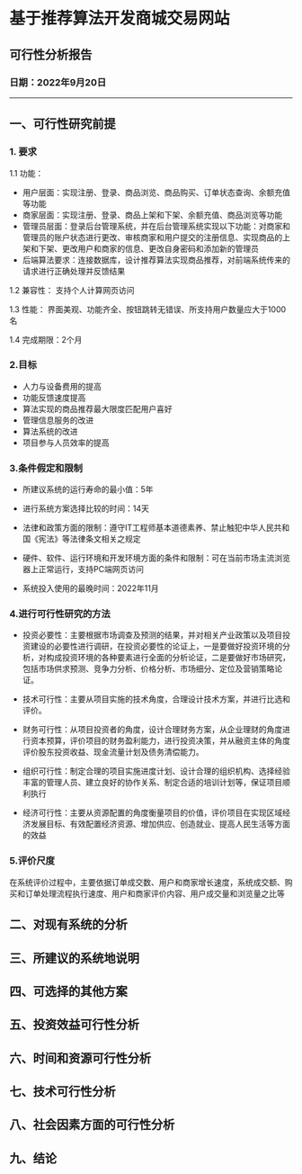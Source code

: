 
# 基于推荐算法开发商城交易网站


## 可行性分析报告

### 日期：2022年9月20日

---

## 一、可行性研究前提

### 1. 要求   
1.1 功能：  
   - 用户层面：实现注册、登录、商品浏览、商品购买、订单状态查询、余额充值等功能  
   - 商家层面：实现注册、登录、商品上架和下架、余额充值、商品浏览等功能  
   - 管理员层面：登录后台管理系统，并在后台管理系统实现以下功能：对商家和管理员的账户状态进行更改、审核商家和用户提交的注册信息、实现商品的上架和下架、更改用户和商家的信息、更改自身密码和添加新的管理员  
   - 后端算法要求：连接数据库，设计推荐算法实现商品推荐，对前端系统传来的请求进行正确处理并反馈结果  

1.2 兼容性：
    支持个人计算网页访问

1.3 性能：
    界面美观、功能齐全、按钮跳转无错误、所支持用户数量应大于1000名

1.4 完成期限：2个月

### 2.目标
- 人力与设备费用的提高
- 功能反馈速度提高
- 算法实现的商品推荐最大限度匹配用户喜好
- 管理信息服务的改进
- 算法系统的改进
- 项目参与人员效率的提高

### 3.条件假定和限制

- 所建议系统的运行寿命的最小值：5年

- 进行系统方案选择比较的时间：14天

- 法律和政策方面的限制：遵守IT工程师基本道德素养、禁止触犯中华人民共和国《宪法》等法律条文相关之规定

- 硬件、软件、运行环境和开发环境方面的条件和限制：可在当前市场主流浏览器上正常运行，支持PC端网页访问

- 系统投入使用的最晚时间：2022年11月

### 4.进行可行性研究的方法

- 投资必要性：主要根据市场调查及预测的结果，并对相关产业政策以及项目投资建设的必要性进行调研，在投资必要性的论证上，一是要做好投资环境的分析，对构成投资环境的各种要素进行全面的分析论证，二是要做好市场研究，包括市场供求预测、竞争力分析、价格分析、市场细分、定位及营销策略论证。

- 技术可行性：主要从项目实施的技术角度，合理设计技术方案，并进行比选和评价。

- 财务可行性：从项目投资者的角度，设计合理财务方案，从企业理财的角度进行资本预算，评价项目的财务盈利能力，进行投资决策，并从融资主体的角度评价股东投资收益、现金流量计划及债务清偿能力。

- 组织可行性：制定合理的项目实施进度计划、设计合理的组织机构、选择经验丰富的管理人员、建立良好的协作关系、制定合适的培训计划等，保证项目顺利执行

- 经济可行性：主要从资源配置的角度衡量项目的价值，评价项目在实现区域经济发展目标、有效配置经济资源、增加供应、创造就业、提高人民生活等方面的效益

### 5.评价尺度

在系统评价过程中，主要依据订单成交数、用户和商家增长速度，系统成交额、购买和订单处理流程执行速度、用户和商家评价内容、用户成交量和浏览量之比等


## 二、对现有系统的分析

## 三、所建议的系统地说明

## 四、可选择的其他方案

## 五、投资效益可行性分析

## 六、时间和资源可行性分析

## 七、技术可行性分析

## 八、社会因素方面的可行性分析

## 九、结论


